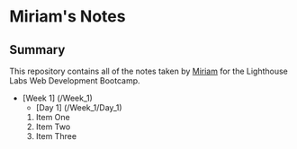 # Miriam's Notes
## Summary 

This repository contains all of the notes taken by [Miriam](https://github.com/miriamdong) for the Lighthouse Labs Web Development Bootcamp.
* [Week 1] (/Week_1)
  * [Day 1] (/Week_1/Day_1)
  1. Item One 
  2. Item Two
  3. Item Three
